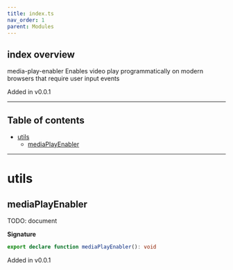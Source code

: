 ```yaml
---
title: index.ts
nav_order: 1
parent: Modules
---
```


## index overview

media-play-enabler
Enables video play programmatically on modern browsers that require user input events

Added in v0.0.1

---

<h2 class="text-delta">Table of contents</h2>

- [utils](#utils)
  - [mediaPlayEnabler](#mediaplayenabler)

---

# utils

## mediaPlayEnabler

TODO: document

**Signature**

```ts
export declare function mediaPlayEnabler(): void
```

Added in v0.0.1
